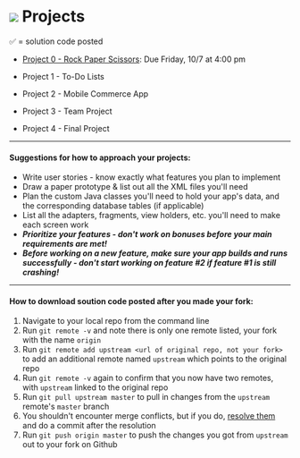 # ![](https://ga-dash.s3.amazonaws.com/production/assets/logo-9f88ae6c9c3871690e33280fcf557f33.png) Projects

&#x2705; = solution code posted

- [Project 0 - Rock Paper Scissors](https://github.com/ga-adi-macaron/project-0): Due Friday, 10/7 at 4:00 pm


- Project 1 - To-Do Lists


- Project 2 - Mobile Commerce App


- Project 3 - Team Project


- Project 4 - Final Project


---

#### Suggestions for how to approach your projects:

- Write user stories - know exactly what features you plan to implement
- Draw a paper prototype & list out all the XML files you'll need
- Plan the custom Java classes you'll need to hold your app's data, and the corresponding database tables (if applicable)
- List all the adapters, fragments, view holders, etc. you'll need to make each screen work
- _**Prioritize your features - don't work on bonuses before your main requirements are met!**_
- _**Before working on a new feature, make sure your app builds and runs successfully - don't start working on feature #2 if feature #1 is still crashing!**_


---

#### How to download soution code posted after you made your fork:

1. Navigate to your local repo from the command line
1. Run `git remote -v` and note there is only one remote listed, your fork with the name `origin`
1. Run `git remote add upstream <url of original repo, not your fork>` to add an additional remote named `upstream` which points to the original repo
1. Run `git remote -v` again to confirm that you now have two remotes, with `upstream` linked to the original repo
1. Run `git pull upstream master` to pull in changes from the `upstream` remote's `master` branch
1. You shouldn't encounter merge conflicts, but if you do, [resolve them](https://help.github.com/articles/resolving-a-merge-conflict-from-the-command-line/) and do a commit after the resolution
1. Run `git push origin master` to push the changes you got from	`upstream` out to your fork on Github
